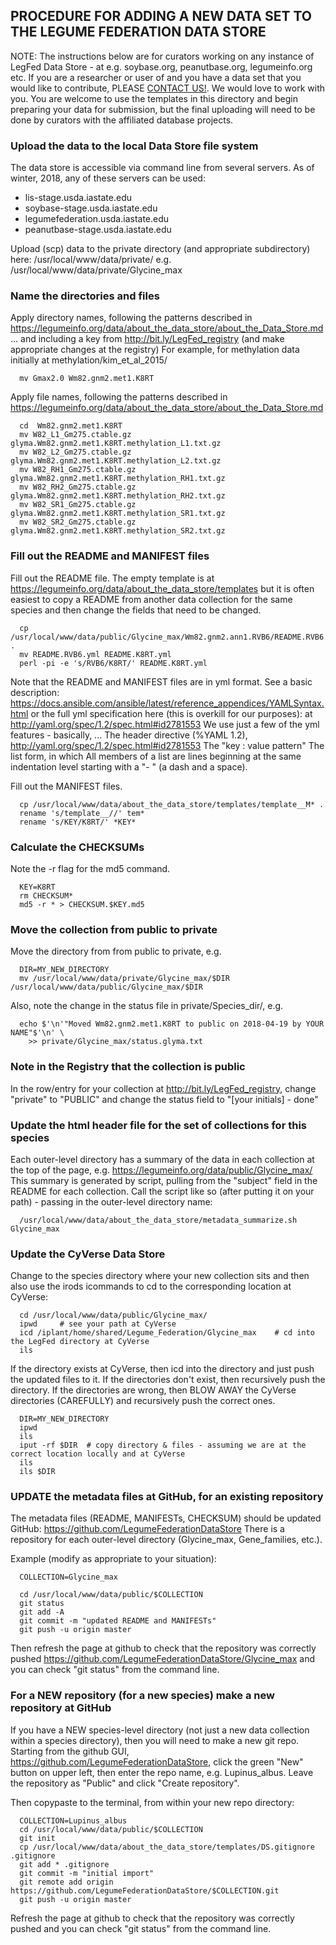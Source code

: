 ## PROCEDURE FOR ADDING A NEW DATA SET TO THE LEGUME FEDERATION DATA STORE

NOTE: The instructions below are for curators working on any instance of
LegFed Data Store - at e.g. soybase.org, peanutbase.org, legumeinfo.org etc. 
If you are a researcher or user of and you have a data set that you would like
to contribute, PLEASE <a href="https://legumeinfo.org/contact">CONTACT US!</a>. 
We would love to work with you. You are welcome to use the templates in this 
directory and begin preparing your data for submission, but the final uploading
will need to be done by curators with the affiliated database projects.

### Upload the data to the local Data Store file system
The data store is accessible via command line from several servers.
As of winter, 2018, any of these servers can be used:
  - lis-stage.usda.iastate.edu 
  - soybase-stage.usda.iastate.edu 
  - legumefederation.usda.iastate.edu 
  - peanutbase-stage.usda.iastate.edu

Upload (scp) data to the private directory (and appropriate subdirectory) here:
  /usr/local/www/data/private/
  e.g.
  /usr/local/www/data/private/Glycine_max

### Name the directories and files
Apply directory names, following the patterns described in 
  https://legumeinfo.org/data/about_the_data_store/about_the_Data_Store.md
... and including a key from http://bit.ly/LegFed_registry (and make appropriate changes at the registry)
For example, for methylation data initially at methylation/kim_et_al_2015/ 
```
  mv Gmax2.0 Wm82.gnm2.met1.K8RT
```

Apply file names, following the patterns described in
  https://legumeinfo.org/data/about_the_data_store/about_the_Data_Store.md
  
```
  cd  Wm82.gnm2.met1.K8RT
  mv W82_L1_Gm275.ctable.gz   glyma.Wm82.gnm2.met1.K8RT.methylation_L1.txt.gz 
  mv W82_L2_Gm275.ctable.gz   glyma.Wm82.gnm2.met1.K8RT.methylation_L2.txt.gz
  mv W82_RH1_Gm275.ctable.gz  glyma.Wm82.gnm2.met1.K8RT.methylation_RH1.txt.gz
  mv W82_RH2_Gm275.ctable.gz  glyma.Wm82.gnm2.met1.K8RT.methylation_RH2.txt.gz
  mv W82_SR1_Gm275.ctable.gz  glyma.Wm82.gnm2.met1.K8RT.methylation_SR1.txt.gz
  mv W82_SR2_Gm275.ctable.gz  glyma.Wm82.gnm2.met1.K8RT.methylation_SR2.txt.gz
```

### Fill out the README and MANIFEST files
Fill out the README file. The empty template is at 
https://legumeinfo.org/data/about_the_data_store/templates
but it is often easiest to copy a README from another data collection for the 
same species and then change the fields that need to be changed.

```
  cp /usr/local/www/data/public/Glycine_max/Wm82.gnm2.ann1.RVB6/README.RVB6.yml .
  mv README.RVB6.yml README.K8RT.yml
  perl -pi -e 's/RVB6/K8RT/' README.K8RT.yml
```

Note that the README and MANIFEST files are in yml format. See a basic description:
https://docs.ansible.com/ansible/latest/reference_appendices/YAMLSyntax.html
or the full yml specification here (this is overkill for our purposes):
at http://yaml.org/spec/1.2/spec.html#id2781553
We use just a few of the yml features - basically, ...
The header directive (%YAML 1.2), http://yaml.org/spec/1.2/spec.html#id2781553
The "key : value pattern"
The list form, in which All members of a list are lines beginning at the same 
indentation level starting with a "- " (a dash and a space).

Fill out the MANIFEST files.
```
  cp /usr/local/www/data/about_the_data_store/templates/template__M* .
  rename 's/template__//' tem*
  rename 's/KEY/K8RT/' *KEY*
```

### Calculate the CHECKSUMs
Note the -r flag for the md5 command.
```
  KEY=K8RT
  rm CHECKSUM*
  md5 -r * > CHECKSUM.$KEY.md5
```

### Move the collection from public to private
Move the directory from from public to private, e.g.
```
  DIR=MY_NEW_DIRECTORY
  mv /usr/local/www/data/private/Glycine_max/$DIR /usr/local/www/data/public/Glycine_max/$DIR
```
Also, note the change in the status file in private/Species_dir/, e.g. 
```
  echo $'\n'"Moved Wm82.gnm2.met1.K8RT to public on 2018-04-19 by YOUR NAME"$'\n' \
    >> private/Glycine_max/status.glyma.txt
```

### Note in the Registry that the collection is public 
In the row/entry for your collection at http://bit.ly/LegFed_registry, 
change "private" to "PUBLIC" and change the status field to "[your initials] - done" 

### Update the html header file for the set of collections for this species
Each outer-level directory has a summary of the data in each collection at the top of the
page, e.g. https://legumeinfo.org/data/public/Glycine_max/
This summary is generated by script, pulling from the "subject" field in the README 
for each collection. Call the script like so (after putting it on your path) - 
passing in the outer-level directory name:
```
  /usr/local/www/data/about_the_data_store/metadata_summarize.sh Glycine_max
```

### Update the CyVerse Data Store
Change to the species directory where your new collection sits and then 
also use the irods icommands to cd to the corresponding location at CyVerse:

```
  cd /usr/local/www/data/public/Glycine_max/
  ipwd     # see your path at CyVerse
  icd /iplant/home/shared/Legume_Federation/Glycine_max    # cd into the LegFed directory at CyVerse
  ils
```
If the directory exists at CyVerse, then icd into the directory and just push the updated files to it.
If the directories don't exist, then recursively push the directory.
If the directories are wrong, then BLOW AWAY the CyVerse directories (CAREFULLY) and 
recursively push the correct ones.

```
  DIR=MY_NEW_DIRECTORY
  ipwd
  ils
  iput -rf $DIR  # copy directory & files - assuming we are at the correct location locally and at CyVerse
  ils
  ils $DIR
```
  
### UPDATE the metadata files at GitHub, for an existing repository
The metadata files (README, MANIFESTs, CHECKSUM) should be updated GitHub:
https://github.com/LegumeFederationDataStore
There is a repository for each outer-level directory (Glycine_max, Gene_families, etc.).

Example (modify as appropriate to your situation):
```
  COLLECTION=Glycine_max

  cd /usr/local/www/data/public/$COLLECTION
  git status
  git add -A
  git commit -m "updated README and MANIFESTs"
  git push -u origin master
```

Then refresh the page at github to check that the repository was correctly pushed
  https://github.com/LegumeFederationDataStore/Glycine_max
and you can check "git status" from the command line.


### For a NEW repository (for a new species) make a new repository at GitHub
If you have a NEW species-level directory (not just a new data collection within a species directory), 
then you will need to make a new git repo. Starting from the github GUI,
https://github.com/LegumeFederationDataStore, click the green "New" button on upper left, then
enter the repo name, e.g. Lupinus_albus. Leave the repository as "Public" and click "Create repository".

Then copypaste to the terminal, from within your new repo directory:
```
  COLLECTION=Lupinus_albus
  cd /usr/local/www/data/public/$COLLECTION
  git init
  cp /usr/local/www/data/about_the_data_store/templates/DS.gitignore .gitignore
  git add * .gitignore
  git commit -m "initial import"
  git remote add origin https://github.com/LegumeFederationDataStore/$COLLECTION.git
  git push -u origin master
```
Refresh the page at github to check that the repository was correctly pushed
and you can check "git status" from the command line.

